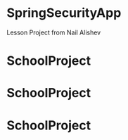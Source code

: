 # SpringSecurityApp 
Lesson Project from Nail Alishev 
# SchoolProject
# SchoolProject
# SchoolProject
